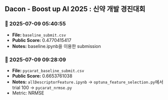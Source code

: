 ## Dacon - Boost up AI 2025 : 신약 개발 경진대회

### 📅 2025-07-09 05:40:55
- **File:** `baseline_submit.csv`
- **Public Score:** 0.4770415417
- **Notes:** baseline.ipynb을 이용한 submission

### 📅 2025-07-09 09:28:09
- **File:** `pycarat_baseline_submit.csv`
- **Public Score:** 0.6653761038
- **Notes:** `allDescriptorFeature.ipynb` -> `optuna_feature_selection.py`에서 trial 100 -> `pycarat_nrmse.py` 
- Metric: NRMSE
